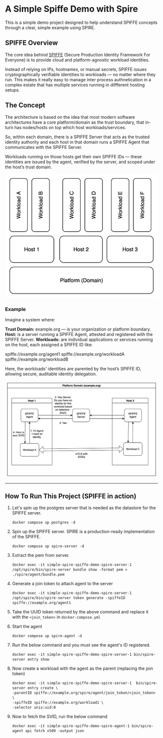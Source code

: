 # A Simple Spiffe Demo with Spire
This is a  simple demo project designed to help understand SPIFFE concepts through a clear, simple example using SPIRE.

## SPIFFE Overview

The core idea behind [SPIFFE](https://spiffe.io/) (Secure Production Identity Framework For Everyone) is to provide cloud and platform-agnostic workload identities.

Instead of relying on IPs, hostnames, or manual secrets, SPIFFE issues cryptographically verifiable identities to workloads — no matter where they run. This makes it really easy to manage inter process authnetication in a complex estate that has multiple services running in diffferent hosting setups.

## The Concept
The architecture is based on the idea that most modern software architectures have a core platform/domain as the trust boundary, that in-turn has nodes/hosts on top which host workloads/services. 

So, within each domain, there is a SPIFFE Server that acts as the trusted identity authority and each host in that domain runs a SPIFFE Agent that communicates with the SPIFFE Server.

Workloads running on those hosts get their own SPIFFE IDs — these identities are issued by the agent, verified by the server, and scoped under the host’s trust domain.

![alt text](SPIFFE.svg)

### Example

Imagine a system where:

**Trust Domain:** example.org — is your organization or platform boundary.
**Host:** is a server running a SPIFFE Agent, attested and registered with the SPIFFE Server.
**Workloads:** are individual applications or services running on the host, each assigned a SPIFFE ID like:

spiffe://example.org/agent1
spiffe://example.org/workloadA
spiffe://example.org/workloadB

Here, the workloads’ identities are parented by the host’s SPIFFE ID, allowing secure, auditable identity delegation.


![alt text](SPIFFE-Flow.svg)

----------------------------------------------------------------------------------------------------------------------

## How To Run This Project (SPIFFE in action)

1. Let's spin up the postgres server that is needed as the datastore for the SPIFFE server.

    ```
    docker compose up postgres -d
    ```
2. Spin up the SPIFFE server. SPIRE is a production-ready implementation of the SPIFFE.

    ```
    docker compose up spire-server -d
    ```
3. Extract the pem from server.

    ```
    docker exec -it simple-spire-spiffe-demo-spire-server-1 /opt/spire/bin/spire-server bundle show -format pem > ./spire/agent/bundle.pem 
    ```
4. Generate a join token to attach agent to the server 

    ```
    docker exec -it simple-spire-spiffe-demo-spire-server-1 /opt/spire/bin/spire-server token generate -spiffeID spiffe://example.org/agent1
    ```
5. Take the UUID token returned by the above command and replace it with the `<join_token>` in `docker-compose.yml`

6. Start the agent 

    ```
    docker compose up spire-agent -d
    ```
7. Run the below command and you must see the agent's ID registered.

    ```
    docker exec -it simple-spire-spiffe-demo-spire-server-1 bin/spire-server entry show
    ```
8. Now create a workload with the agent as the parent (replacing the join token)

    ```
    docker exec -it simple-spire-spiffe-demo-spire-server-1  bin/spire-server entry create \
    -parentID spiffe://example.org/spire/agent/join_token/<join_token> \
    -spiffeID spiffe://example.org/workload1 \
    -selector unix:uid:0
    ```
9. Now to fetch the SVID, run the below command

    ```
    docker exec -it simple-spire-spiffe-demo-spire-agent-1 bin/spire-agent api fetch x509 -output json
    ```
